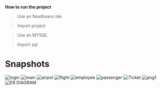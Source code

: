 **How to run the project**
>Use an Neatbeans Ide

>Import project

>Use an MYSQL

>Import sql

# **Snapshots**
![login](https://user-images.githubusercontent.com/61626863/75611495-fbdfbc80-5b40-11ea-933b-5cbb368ffba0.png)
![main](https://user-images.githubusercontent.com/61626863/75611496-fe421680-5b40-11ea-8b93-789a104724af.png)
![airpot](https://user-images.githubusercontent.com/61626863/75611498-01d59d80-5b41-11ea-9939-f105f1508c55.png)
![flight](https://user-images.githubusercontent.com/61626863/75611499-0732e800-5b41-11ea-9c11-9045724203a4.png)
![employee](https://user-images.githubusercontent.com/61626863/75611501-0a2dd880-5b41-11ea-812e-46cde4737a27.png)
![passenger](https://user-images.githubusercontent.com/61626863/75611502-0bf79c00-5b41-11ea-9565-f98129c930b4.png)
![Ticket](https://user-images.githubusercontent.com/61626863/75611506-0e59f600-5b41-11ea-8e28-896c4a1ae701.png)
![png1](https://user-images.githubusercontent.com/61626863/75611509-144fd700-5b41-11ea-857c-54b2f674a38f.png)
![ER DIAGRAM](https://user-images.githubusercontent.com/61626863/75611511-17e35e00-5b41-11ea-815d-989ee07ae92f.png)
